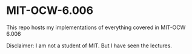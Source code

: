 # MIT-OCW-6.006
This repo hosts my implementations of everything covered in MIT-OCW 6.006

Disclaimer: I am not a student of MIT. But I have seen the lectures.
